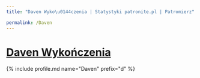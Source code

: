 ```yaml
---
title: "Daven Wyko\u0144czenia | Statystyki patronite.pl | Patromierz"

permalink: /Daven
---
```


# [Daven Wykończenia](https://patronite.pl/Daven)

{% include profile.md name="Daven" prefix="d" %}
